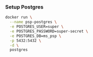### Setup Postgres
```bash
docker run \
  --name psp-postgres \
  -e POSTGRES_USER=super \
  -e POSTGRES_PASSWORD=super-secret \
  -e POSTGRES_DB=ms_psp \
  -p 5432:5432 \
  -d \
  postgres
```